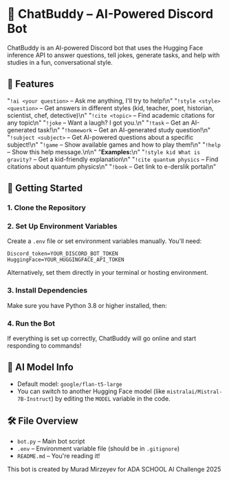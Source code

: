 
# 🤖 ChatBuddy – AI-Powered Discord Bot

ChatBuddy is an AI-powered Discord bot that uses the Hugging Face inference API to answer questions, tell jokes, generate tasks, and help with studies in a fun, conversational style.

## 🌟 Features

"`!ai <your question>` – Ask me anything, I'll try to help!\n"
"`!style <style> <question>` – Get answers in different styles (kid, teacher, poet, historian, scientist, chef, detective)\n"
"`!cite <topic>` – Find academic citations for any topic\n"
"`!joke` – Want a laugh? I got you.\n"
"`!task` – Get an AI-generated task!\n"
"`!homework` – Get an AI-generated study question!\n"
"`!subject <subject>` – Get AI-powered questions about a specific subject!\n"
"`!game` – Show available games and how to play them!\n"
"`!help` – Show this help message.\n\n"
            "**Examples:**\n"
"`!style kid What is gravity?` – Get a kid-friendly explanation\n"
"`!cite quantum physics` – Find citations about quantum physics\n"
"`!book` – Get link to e-derslik portal\n"
## 🚀 Getting Started

### 1. Clone the Repository


### 2. Set Up Environment Variables

Create a `.env` file or set environment variables manually. You'll need:

```
Discord_token=YOUR_DISCORD_BOT_TOKEN
HuggingFace=YOUR_HUGGINGFACE_API_TOKEN
```

Alternatively, set them directly in your terminal or hosting environment.

### 3. Install Dependencies

Make sure you have Python 3.8 or higher installed, then:

### 4. Run the Bot

If everything is set up correctly, ChatBuddy will go online and start responding to commands!


## 🧠 AI Model Info

- Default model: `google/flan-t5-large`
- You can switch to another Hugging Face model (like `mistralai/Mistral-7B-Instruct`) by editing the `MODEL` variable in the code.


## 🛠️ File Overview

- `bot.py` – Main bot script
- `.env` – Environment variable file (should be in `.gitignore`)
- `README.md` – You're reading it!



This bot is created by Murad Mirzeyev for ADA SCHOOL AI Challenge 2025
